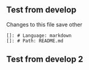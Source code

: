 ## Test from develop
Changes to this file save
other 
       
    []: # Language: markdown
    []: # Path: README.md

## Test from develop 2
